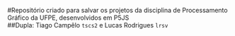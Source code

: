 #Repositório criado para salvar os projetos da disciplina de Processamento Gráfico da UFPE, desenvolvidos em P5JS  
##Dupla: Tiago Campêlo `tscs2` e Lucas Rodrigues `lrsv`
